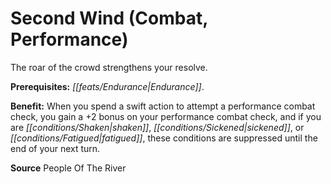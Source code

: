 ﻿---
cssclass: [feats]

---
# Second Wind (Combat, Performance)

The roar of the crowd strengthens your resolve.

**Prerequisites:** _[[feats/Endurance|Endurance]]_.

**Benefit:** When you spend a swift action to attempt a performance combat check, you gain a +2 bonus on your performance combat check, and if you are _[[conditions/Shaken|shaken]]_, _[[conditions/Sickened|sickened]]_, or _[[conditions/Fatigued|fatigued]]_, these conditions are suppressed until the end of your next turn.

**Source** People Of The River
